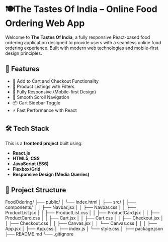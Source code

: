 # 🍽️The Tastes Of India – Online Food Ordering Web App

Welcome to **The Tastes Of India**, a fully responsive React-based food ordering application designed to provide users with a seamless online food ordering experience. Built with modern web technologies and mobile-first design principles.


## 🚀 Features
- 🛒 Add to Cart and Checkout Functionality
- 🍔 Product Listings with Filters
- 📱 Fully Responsive (Mobile-first Design)
- 🧭 Smooth Scroll Navigation
- 📦 Cart Sidebar Toggle
- ⚡ Fast Performance with React

## 🛠️ Tech Stack

This is a **frontend project** built using:
- **React.js**
- **HTML5, CSS**
- **JavaScript (ES6)**
- **Flexbox/Grid**
- **Responsive Design (Media Queries)**

## 📂 Project Structure
FoodOdering/
├── public/
│   └── index.html
│
├── src/
│   ├── components/
│   │   ├── Navbar.jsx
│   │   ├── Navbar.css
│   │   ├── ProductList.jsx
│   │   ├── ProductList.css
│   │   ├── ProductCard.jsx
│   │   ├── ProductCard.css
│   │   ├── Cart.jsx
│   │   ├── Cart.css
│   │   ├── Checkout.jsx
│   │   ├── Checkout.css
│   │   ├── Canvas.jsx
│   │   └── Canvas.css
│   │
│   ├── App.jsx
│   ├── App.css
│   ├── index.js
│   └── style.css
│
├── package.json
├── README.md
└── .gitignore
